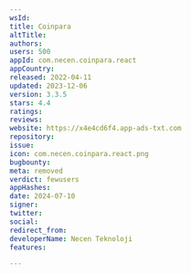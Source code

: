 ```yaml
---
wsId: 
title: Coinpara
altTitle: 
authors: 
users: 500
appId: com.necen.coinpara.react
appCountry: 
released: 2022-04-11
updated: 2023-12-06
version: 3.3.5
stars: 4.4
ratings: 
reviews: 
website: https://x4e4cd6f4.app-ads-txt.com
repository: 
issue: 
icon: com.necen.coinpara.react.png
bugbounty: 
meta: removed
verdict: fewusers
appHashes: 
date: 2024-07-10
signer: 
twitter: 
social: 
redirect_from: 
developerName: Necen Teknoloji
features: 

---
```


